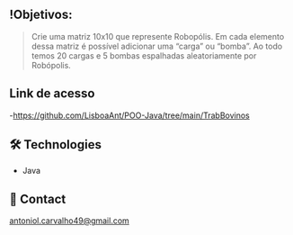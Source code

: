 ## !Objetivos:
> Crie uma matriz 10x10 que represente Robopólis.
Em cada elemento dessa matriz é possível adicionar uma “carga” ou “bomba”.
Ao todo temos 20 cargas e 5 bombas espalhadas aleatoriamente por Robópolis.
                                                
## Link de acesso
 -https://github.com/LisboaAnt/POO-Java/tree/main/TrabBovinos

## 🛠 Technologies
- Java
## 💛 Contact
antoniol.carvalho49@gmail.com